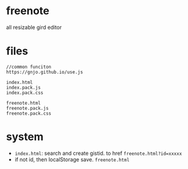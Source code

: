 # freenote
all resizable gird editor

# files
```
//common funciton
https://gnjo.github.io/use.js

index.html
index.pack.js
index.pack.css

freenote.html
freenote.pack.js
freenote.pack.css
```
# system
- ```index.html```: search and create gistid. to href ```freenote.html?id=xxxxx```
- if not id, then localStorage save. ```freenote.html```
